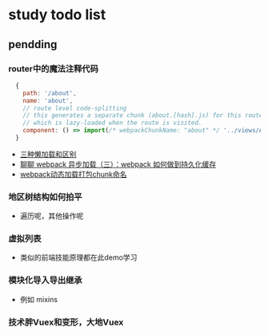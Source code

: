 # study todo list


## pendding

### router中的魔法注释代码
```js
  {
    path: '/about',
    name: 'about',
    // route level code-splitting
    // this generates a separate chunk (about.[hash].js) for this route
    // which is lazy-loaded when the route is visited.
    component: () => import(/* webpackChunkName: "about" */ '../views/AboutView.vue')
  }
```
- [三种懒加载和区别](http://t.zoukankan.com/jiangxiaoming-p-13618833.html)
- [聊聊 webpack 异步加载（三）：webpack 如何做到持久化缓存](https://zhuanlan.zhihu.com/p/115100052)
- [webpack动态加载打包chunk命名](https://www.cnblogs.com/dahe1989/p/11543832.html)

### 地区树结构如何拍平
- 遍历呢，其他操作呢

### 虚拟列表
- 类似的前端技能原理都在此demo学习

### 模块化导入导出继承
- 例如 mixins


### 技术胖Vuex和变形，大地Vuex